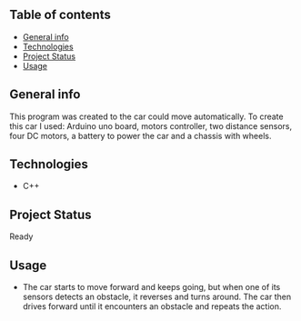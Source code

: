 ## Table of contents
* [General info](#General-info)
* [Technologies](#Technologies)
* [Project Status](Project-status)
* [Usage](#Usage)

## General info
This program was created to the car could move automatically.
To create this car I used: Arduino uno board, motors controller, two distance sensors, four DC motors, a battery to power the car and a chassis with wheels.

## Technologies
* C++

## Project Status
Ready

## Usage
- The car starts to move forward and keeps going, but when one of its sensors detects an obstacle, it reverses and turns around. The car then drives forward until it encounters an obstacle and repeats the action.
